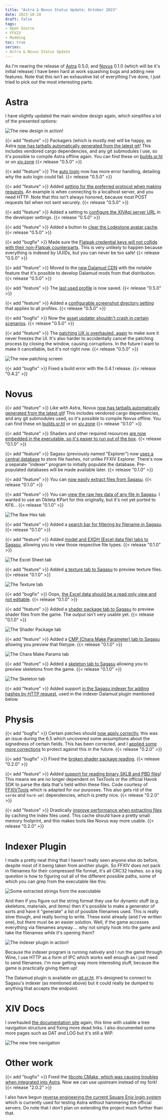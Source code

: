 ```yaml
---
title: "Astra & Novus Status Update: October 2023"
date: 2023-10-28
draft: false
tags:
- Open Source
- FFXIV
- Modding
toc: true
series:
- Astra & Novus Status Update
---
```


As I'm nearing the release of [Astra](https://xiv.zone/astra) 0.5.0, and [Novus](https://xiv.zone/novus) 0.1.0 (which will be it's initial release) I have been hard at work squashing bugs and adding new features. Note that this isn't an exhaustive list of everything I've done, I just tried to pick out the most interesting parts.

# Astra

I have slightly updated the main window design again, which simplifies a lot of the presented options:

![The new design in action!](newdesign.webp)

{{< add "feature" >}} Packagers (which is mostly me) will be happy, as Astra [now has tarballs automatically generated from the latest git](https://git.sr.ht/~redstrate/astra/commit/c1646e20f6cbd711833cba1fb4fc6966d0035ee5)! This includes vendored cargo dependencies, and any git submodules I use, so it's possible to compile Astra offline again. You can find these on [builds.sr.ht](https://builds.sr.ht/~redstrate/astra) or on [xiv.zone](https://xiv.zone/astra/beta/) {{< release "0.5.0" >}}

{{< add "feature" >}} The [auto login](https://git.sr.ht/~redstrate/astra/commit/d39c702d0aa05e7bbf0f744a8a1f12a1fcfad961) now has more error handling, detailing why the auto login could fail. {{< release "0.5.0" >}}

{{< add "feature" >}} Added [setting for the preferred protocol when making requests](https://git.sr.ht/~redstrate/astra/commit/be14785e61602683766d7adc2a0456f51e5996e0). An example is when connecting to a localhost server, and you need HTTP. Note that this isn't always honored, because most POST requests fail when not sent securely. {{< release "0.5.0" >}}

{{< add "feature" >}} Added a setting to [configure the XIVApi server URL](https://git.sr.ht/~redstrate/astra/commit/1157f7b1ab4af8ca705a1fd8e8a8e7601bdb86b8) in the developer settings. {{< release "0.5.0" >}}

{{< add "feature" >}} Added a button to [clear the Lodestone avatar cache](https://git.sr.ht/~redstrate/astra/commit/bc1b6fe2c87d0804f0a037b95a89e1ed53fb1247). {{< release "0.5.0" >}}

{{< add "bugfix" >}} Made sure the [Flatpak credential keys will not collide with their non-Flatpak counterparts](https://git.sr.ht/~redstrate/astra/commit/f6c418d7d626546c8cda79671d2ee7bbefba8f6b). This is very unlikely to happen because everything is indexed by UUIDs, but you can never be too safe! {{< release "0.5.0" >}}

{{< add "feature" >}} Moved to the [new Dalamud CDN](https://git.sr.ht/~redstrate/astra/commit/0e909c66709c84e952cc09dc2887fafd8ca1bd3b) with the notable feature that it's possible to develop Dalamud mods from that distribution. {{< release "0.5.0" >}}

{{< add "feature" >}} The [last used profile](https://git.sr.ht/~redstrate/astra/commit/24f256338d1c52e913d9d6813414e645067c82b6) is now saved. {{< release "0.5.0" >}}

{{< add "feature" >}} Added a [configurable screenshot directory setting](https://git.sr.ht/~redstrate/astra/commit/2d7538bae1afa198973c68651aaeb54294961bce) that applies to all profiles. {{< release "0.5.0" >}}

{{< add "bugfix" >}} Now the [asset updater shouldn't crash in certain scenarios](https://git.sr.ht/~redstrate/astra/commit/fd19641e721796c9525615e11047440b45b25eaa). {{< release "0.5.0" >}}

{{< add "feature" >}} The [patching UX is overhauled, again](https://git.sr.ht/~redstrate/astra/commit/81bd81e1b6ea714394fd089936a3bcb4b491b86f) to make sure it never freezes the UI. It's also harder to accidentally cancel the patching process by closing the window, causing corruptions. In the future I want to make it cancellable, but it's not right now. {{< release "0.5.0" >}}

![The new patching screen](updater.webp)

{{< add "bugfix" >}} Fixed a build error with the 0.4.1 release. {{< release "0.4.2" >}}

# Novus

{{< add "feature" >}} Like with Astra, Novus [now has tarballs automatically generated from the latest git](https://git.sr.ht/~redstrate/novus/commit/ff4d5e8456289be968518662c29ca43550160684)! This includes vendored cargo dependencies, and any git submodules used, so it's possible to compile Novus offline. You can find these on [builds.sr.ht](https://builds.sr.ht/~redstrate/novus) or on [xiv.zone](https://xiv.zone/novus/install/) {{< release "0.1.0" >}}

{{< add "feature" >}} Shaders and other required resources [are now embedded in the executable, so it's easier to run out of the box](https://git.sr.ht/~redstrate/novus/commit/0f75e9730ccc0b1a8275cd759cc97b96d2959ce9). {{< release "0.1.0" >}}

{{< add "feature" >}} Sagasu (previously named "Explorer") now [uses a central database](https://git.sr.ht/~redstrate/novus/commit/4b19b7aeba0bf28bd80d3ffc249249d43d72c07e) to store file hashes, not unlike FFXIV Explorer. There's now a separate "indexer" program to initially populate the database. Pre-populated databases will be made available later. {{< release "0.1.0" >}}

{{< add "feature" >}} You can [now easily extract files from Sagasu](https://git.sr.ht/~redstrate/novus/commit/4b19b7aeba0bf28bd80d3ffc249249d43d72c07e). {{< release "0.1.0" >}}

{{< add "feature" >}} You can [view the raw hex data of any file in Sagasu](https://git.sr.ht/~redstrate/novus/commit/c7a3f9cf5a755a2c908c8605b6cb58c5af8c5ec0). I wanted to use an Okteta KPart for this originally, but it's not yet ported to KF6... {{< release "0.1.0" >}}

![The Raw Hex tab](rawhex.webp)

{{< add "feature" >}} Added a [search bar for filtering by filename in Sagasu](https://git.sr.ht/~redstrate/novus/commit/a0e87b914d40d94ff16ac60db6edfca3a60de947). {{< release "0.1.0" >}}

{{< add "feature" >}} Added [model and EXDH (Excel data file) tabs to Sagasu](https://git.sr.ht/~redstrate/novus/commit/93b6380b3d8692c6ba0ca70120999e45f170bc65), allowing you to view those respective file types. {{< release "0.1.0" >}}

![The Excel Sheet tab](excel.webp)

{{< add "feature" >}} Added [a texture tab to Sagasu](https://git.sr.ht/~redstrate/novus/commit/e5f0a9cd0072147fb3f0a82ff7ccadb5890160fc) to preview texture files. {{< release "0.1.0" >}}

![The Texture tab](tex.webp)

{{< add "bugfix" >}} Oops, [the Excel data should be a read only view and not editable](https://git.sr.ht/~redstrate/novus/commit/2844380a65dbe105085eea46367413508cecc5e1). {{< release "0.1.0" >}}

{{< add "feature" >}} Added a [shader package tab to Sagasu](https://git.sr.ht/~redstrate/novus/commit/f8d7d04e782e57eb7b2d94e4831d9444daa986c4) to preview shader files from the game. The output isn't very usable yet. {{< release "0.1.0" >}}

![The Shader Package tab](shader.webp)

{{< add "feature" >}} Added a [CMP (Chara Make Parameter) tab to Sagasu](https://git.sr.ht/~redstrate/novus/commit/6caedba0d97d6bb390f3a2113fe8334b408d2e19) allowing you preview that filetype. {{< release "0.1.0" >}}

![The Chara Make Params tab](cmp.webp)

{{< add "feature" >}} Added a [skeleton tab to Sagasu](https://git.sr.ht/~redstrate/novus/commit/b0ccfbaf15a6195388b1ddac5d955859aa25bfe8) allowing you to preview skeletons from the game. {{< release "0.1.0" >}}

![The Skeleton tab](skel.webp)

{{< add "feature" >}} Added support [in the Sagasu indexer for adding hashes by HTTP request](https://git.sr.ht/~redstrate/novus/commit/24461f362a51af54d5dccced0c5916556358de16), used in the indexer Dalamud plugin mentioned below.

# Physis

{{< add "bugfix" >}} Certain patches should [now apply correctly](https://git.sr.ht/~redstrate/physis/commit/267feae8cf42e07e596176c59d8aa0fff67ad026), this was an issue during the 6.5 which uncovered some assumptions about the signedness of certain fields. This has been corrected, and I [applied some more corrections](https://git.sr.ht/~redstrate/physis/commit/0621ce03d7b034a1d5941f8b890bda970a69a2da) to protect against this in the future. {{< release "0.2.0" >}}

{{< add "bugfix" >}} Fixed the [broken shader package reading](https://git.sr.ht/~redstrate/physis/commit/3243132a3fc50c3fb4fded285d25270a2c0a69e8). {{< release "0.2.0" >}}

{{< add "feature" >}} Added [support for reading binary SKLB and PBD files](https://git.sr.ht/~redstrate/physis/commit/07582775cd1b69d73e59723bf523d2c0e92f1961)! This means we are no longer dependent on TexTools _or_ the official Havok SDK to parse the data that's held within these files. Code courtesy of [FFXIVTools](https://github.com/dlunch/FFXIVTools) which is adapted for our purposes. This also gets rid of the `serde` and `hard-xml` dependencies, which is pretty nice. {{< release "0.2.0" >}}

{{< add "feature" >}} Drastically [improve performance when extracting files](https://git.sr.ht/~redstrate/physis/commit/b180adeb44c1f16d04d08a6ff9871b8cc30a06ba) by caching the index files used. This cache should have a pretty small memory footprint, and this makes tools like Novus way more usable. {{< release "0.2.0" >}}

# Indexer Plugin

I made a pretty neat thing that I haven't really seen anyone else do before, despite most of it being taken from another plugin. So FFXIV does not pack in filenames for their compressed file format, it's all CRC32 hashes. so a big question is how to figuring out all of the different possible paths, some of which you can grep from the executable like this:

![Some extracted strings from the executable](static.webp)

And then if you figure out the string format they use for dynamic stuff (e.g. skeletons, materials, and items) then it's possible to make a generator of sorts and have it "generate" a list of possible filenames used. This is really slow though, and really boring to write. These exist already (and I've written one), but there must be an easier solution. Well, if the game accesses everything via filenames anyway.... why not simply hook into the game and take the filenames while it's opening them?

![The indexer plugin in action!](indexer.webp)

Because the indexer program is running natively and I run the game through Wine, I use HTTP as a form of IPC which works well enough as i just need to send filenames. I'm now getting way more interesting stuff, because the game is practically giving them up!

The Dalamud plugin is available on [git.sr.ht](https://git.sr.ht/~redstrate/sqpack-indexer). It's designed to connect to Sagasu's indexer (as mentioned above) but it could really be dumped to anything that accepts the endpoint.

# XIV Docs

I overhauled [the documentation site](https://docs.xiv.zone) again, this time with usable a tree navigation structure and fixing more dead links. I also documented some more pages such as DAT and LOG but it's still a WIP.

![The new tree navigation](docs.webp)

# Other work

{{< add "bugfix" >}} Fixed the [libcotp CMake, which was causing troubles when integrated into Astra](https://github.com/paolostivanin/libcotp/pull/49). Now we can use upstream instead of my fork! {{< release "2.0.2" >}}

I also have begun [reverse engineering the current Square Enix login system](https://git.sr.ht/~redstrate/kawari) which is currently used for testing Astra without hammering the official servers. Do note that I don't plan on extending the project much further than that.
